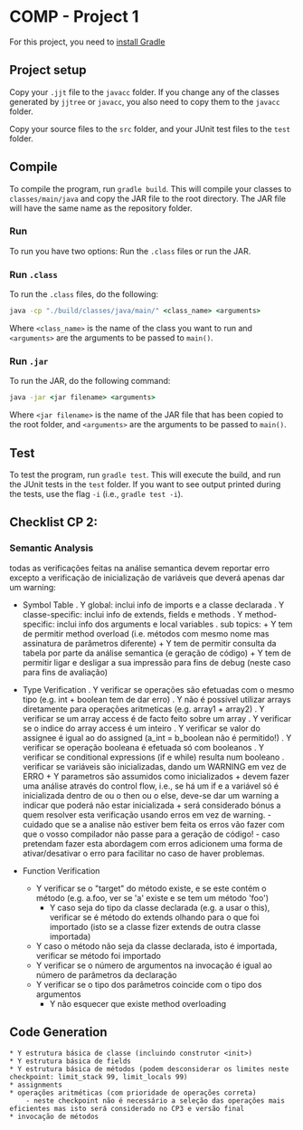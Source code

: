 # COMP - Project 1

For this project, you need to [install Gradle](https://gradle.org/install/)

## Project setup

Copy your ``.jjt`` file to the ``javacc`` folder. If you change any of the classes generated by ``jjtree`` or ``javacc``, you also need to copy them to the ``javacc`` folder.

Copy your source files to the ``src`` folder, and your JUnit test files to the ``test`` folder.

## Compile

To compile the program, run ``gradle build``. This will compile your classes to ``classes/main/java`` and copy the JAR file to the root directory. The JAR file will have the same name as the repository folder.

### Run

To run you have two options: Run the ``.class`` files or run the JAR.

### Run ``.class``

To run the ``.class`` files, do the following:

```cmd
java -cp "./build/classes/java/main/" <class_name> <arguments>
```

Where ``<class_name>`` is the name of the class you want to run and ``<arguments>`` are the arguments to be passed to ``main()``.

### Run ``.jar``

To run the JAR, do the following command:

```cmd
java -jar <jar filename> <arguments>
```

Where ``<jar filename>`` is the name of the JAR file that has been copied to the root folder, and ``<arguments>`` are the arguments to be passed to ``main()``.

## Test

To test the program, run ``gradle test``. This will execute the build, and run the JUnit tests in the ``test`` folder. If you want to see output printed during the tests, use the flag ``-i`` (i.e., ``gradle test -i``).


## Checklist CP 2:
### Semantic Analysis
todas as verificações feitas na análise semantica devem reportar erro excepto a verificação de inicialização de variáveis que deverá apenas dar um warning:
- Symbol Table
    . Y global: inclui info de imports e a classe declarada
    . Y classe-specific: inclui info de extends, fields e methods
    . Y method-specific: inclui info dos arguments e local variables
    . sub topics:
       + Y tem de permitir method overload (i.e. métodos com mesmo nome mas assinatura de parâmetros diferente)
       + Y tem de permitir consulta da tabela por parte da análise semantica (e geração de código)
       + Y tem de permitir ligar e desligar a sua impressão para fins de debug (neste caso para fins de avaliação)
- Type Verification
    . Y verificar se operações são efetuadas com o mesmo tipo (e.g. int + boolean tem de dar erro)
    . Y não é possível utilizar arrays diretamente para operações aritmeticas (e.g. array1 + array2)
    . Y verificar se um array access é de facto feito sobre um array
    . Y verificar se o indice do array access é um inteiro
    . Y verificar se valor do assignee é igual ao do assigned (a_int = b_boolean não é permitido!)
    . Y verificar se operação booleana é efetuada só com booleanos
    . Y verificar se conditional expressions (if e while) resulta num booleano
    . verificar se variáveis são inicializadas, dando um WARNING em vez de ERRO
       + Y parametros são assumidos como inicializados
       + devem fazer uma análise através do control flow, i.e., se há um if e a variável só é inicializada dentro de ou o then ou o else, deve-se dar um warning a indicar que poderá não estar inicializada
       + será considerado bónus a quem resolver esta verificação usando erros em vez de warning.
            - cuidado que se a analise não estiver bem feita os erros vão fazer com que o vosso compilador não passe para a geração de código!
			- caso pretendam fazer esta abordagem com erros adicionem uma forma de ativar/desativar o erro para facilitar no caso de haver problemas.
			
- Function Verification
	* Y verificar se o "target" do método existe, e se este contém o método (e.g. a.foo, ver se 'a' existe e se tem um método 'foo')
	    - Y caso seja do tipo da classe declarada (e.g. a usar o this), verificar se é método do extends olhando para o que foi importado (isto se a classe fizer extends de outra classe importada)
	* Y caso o método não seja da classe declarada, isto é importada, verificar se método foi importado
	* Y verificar se o número de argumentos na invocação é igual ao número de parâmetros da declaração
	* Y verificar se o tipo dos parâmetros coincide com o tipo dos argumentos
	    - Y não esquecer que existe method overloading
## Code Generation 
    * Y estrutura básica de classe (incluindo construtor <init>)
	* Y estrutura básica de fields
	* Y estrutura básica de métodos (podem desconsiderar os limites neste checkpoint: limit_stack 99, limit_locals 99)
	* assignments
	* operações aritméticas (com prioridade de operações correta)
		- neste checkpoint não é necessário a seleção das operações mais eficientes mas isto será considerado no CP3 e versão final
	* invocação de métodos